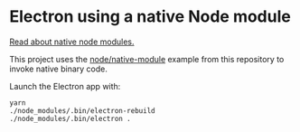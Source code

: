 # Electron using a native Node module

[Read about native node modules.](https://www.electronjs.org/docs/latest/tutorial/using-native-node-modules)

This project uses the [node/native-module](https://github.com/eighty4/learning/tree/main/node/native-module) example from this repository to invoke native binary code.

Launch the Electron app with:

```
yarn
./node_modules/.bin/electron-rebuild
./node_modules/.bin/electron .
```
